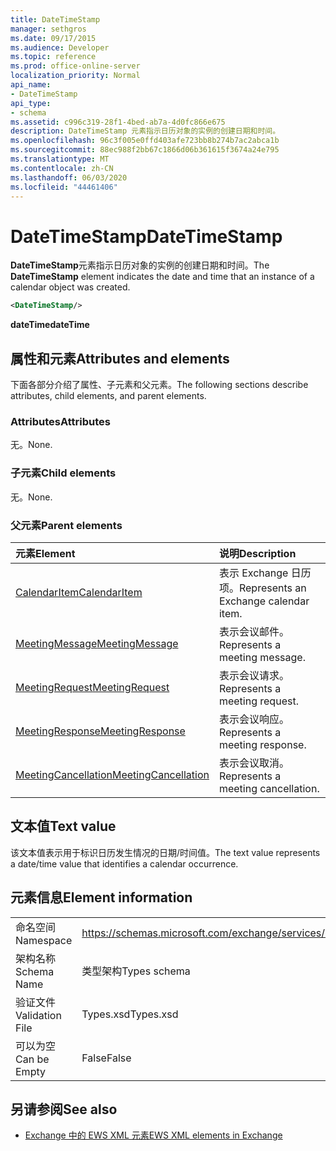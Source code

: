 ```yaml
---
title: DateTimeStamp
manager: sethgros
ms.date: 09/17/2015
ms.audience: Developer
ms.topic: reference
ms.prod: office-online-server
localization_priority: Normal
api_name:
- DateTimeStamp
api_type:
- schema
ms.assetid: c996c319-28f1-4bed-ab7a-4d0fc866e675
description: DateTimeStamp 元素指示日历对象的实例的创建日期和时间。
ms.openlocfilehash: 96c3f005e0ffd403afe723bb8b274b7ac2abca1b
ms.sourcegitcommit: 88ec988f2bb67c1866d06b361615f3674a24e795
ms.translationtype: MT
ms.contentlocale: zh-CN
ms.lasthandoff: 06/03/2020
ms.locfileid: "44461406"
---
```

# <a name="datetimestamp"></a><span data-ttu-id="26f58-103">DateTimeStamp</span><span class="sxs-lookup"><span data-stu-id="26f58-103">DateTimeStamp</span></span>

<span data-ttu-id="26f58-104">**DateTimeStamp**元素指示日历对象的实例的创建日期和时间。</span><span class="sxs-lookup"><span data-stu-id="26f58-104">The **DateTimeStamp** element indicates the date and time that an instance of a calendar object was created.</span></span> 
  
```xml
<DateTimeStamp/>
```

<span data-ttu-id="26f58-105">**dateTime**</span><span class="sxs-lookup"><span data-stu-id="26f58-105">**dateTime**</span></span>

## <a name="attributes-and-elements"></a><span data-ttu-id="26f58-106">属性和元素</span><span class="sxs-lookup"><span data-stu-id="26f58-106">Attributes and elements</span></span>

<span data-ttu-id="26f58-107">下面各部分介绍了属性、子元素和父元素。</span><span class="sxs-lookup"><span data-stu-id="26f58-107">The following sections describe attributes, child elements, and parent elements.</span></span>
  
### <a name="attributes"></a><span data-ttu-id="26f58-108">Attributes</span><span class="sxs-lookup"><span data-stu-id="26f58-108">Attributes</span></span>

<span data-ttu-id="26f58-109">无。</span><span class="sxs-lookup"><span data-stu-id="26f58-109">None.</span></span>
  
### <a name="child-elements"></a><span data-ttu-id="26f58-110">子元素</span><span class="sxs-lookup"><span data-stu-id="26f58-110">Child elements</span></span>

<span data-ttu-id="26f58-111">无。</span><span class="sxs-lookup"><span data-stu-id="26f58-111">None.</span></span>
  
### <a name="parent-elements"></a><span data-ttu-id="26f58-112">父元素</span><span class="sxs-lookup"><span data-stu-id="26f58-112">Parent elements</span></span>

|<span data-ttu-id="26f58-113">**元素**</span><span class="sxs-lookup"><span data-stu-id="26f58-113">**Element**</span></span>|<span data-ttu-id="26f58-114">**说明**</span><span class="sxs-lookup"><span data-stu-id="26f58-114">**Description**</span></span>|
|:-----|:-----|
|[<span data-ttu-id="26f58-115">CalendarItem</span><span class="sxs-lookup"><span data-stu-id="26f58-115">CalendarItem</span></span>](calendaritem.md) <br/> |<span data-ttu-id="26f58-116">表示 Exchange 日历项。</span><span class="sxs-lookup"><span data-stu-id="26f58-116">Represents an Exchange calendar item.</span></span>  <br/> |
|[<span data-ttu-id="26f58-117">MeetingMessage</span><span class="sxs-lookup"><span data-stu-id="26f58-117">MeetingMessage</span></span>](meetingmessage.md) <br/> |<span data-ttu-id="26f58-118">表示会议邮件。</span><span class="sxs-lookup"><span data-stu-id="26f58-118">Represents a meeting message.</span></span>  <br/> |
|[<span data-ttu-id="26f58-119">MeetingRequest</span><span class="sxs-lookup"><span data-stu-id="26f58-119">MeetingRequest</span></span>](meetingrequest.md) <br/> |<span data-ttu-id="26f58-120">表示会议请求。</span><span class="sxs-lookup"><span data-stu-id="26f58-120">Represents a meeting request.</span></span>  <br/> |
|[<span data-ttu-id="26f58-121">MeetingResponse</span><span class="sxs-lookup"><span data-stu-id="26f58-121">MeetingResponse</span></span>](meetingresponse.md) <br/> |<span data-ttu-id="26f58-122">表示会议响应。</span><span class="sxs-lookup"><span data-stu-id="26f58-122">Represents a meeting response.</span></span>  <br/> |
|[<span data-ttu-id="26f58-123">MeetingCancellation</span><span class="sxs-lookup"><span data-stu-id="26f58-123">MeetingCancellation</span></span>](meetingcancellation.md) <br/> |<span data-ttu-id="26f58-124">表示会议取消。</span><span class="sxs-lookup"><span data-stu-id="26f58-124">Represents a meeting cancellation.</span></span>  <br/> |
   
## <a name="text-value"></a><span data-ttu-id="26f58-125">文本值</span><span class="sxs-lookup"><span data-stu-id="26f58-125">Text value</span></span>

<span data-ttu-id="26f58-126">该文本值表示用于标识日历发生情况的日期/时间值。</span><span class="sxs-lookup"><span data-stu-id="26f58-126">The text value represents a date/time value that identifies a calendar occurrence.</span></span>
  
## <a name="element-information"></a><span data-ttu-id="26f58-127">元素信息</span><span class="sxs-lookup"><span data-stu-id="26f58-127">Element information</span></span>

|||
|:-----|:-----|
|<span data-ttu-id="26f58-128">命名空间</span><span class="sxs-lookup"><span data-stu-id="26f58-128">Namespace</span></span>  <br/> |https://schemas.microsoft.com/exchange/services/2006/types  <br/> |
|<span data-ttu-id="26f58-129">架构名称</span><span class="sxs-lookup"><span data-stu-id="26f58-129">Schema Name</span></span>  <br/> |<span data-ttu-id="26f58-130">类型架构</span><span class="sxs-lookup"><span data-stu-id="26f58-130">Types schema</span></span>  <br/> |
|<span data-ttu-id="26f58-131">验证文件</span><span class="sxs-lookup"><span data-stu-id="26f58-131">Validation File</span></span>  <br/> |<span data-ttu-id="26f58-132">Types.xsd</span><span class="sxs-lookup"><span data-stu-id="26f58-132">Types.xsd</span></span>  <br/> |
|<span data-ttu-id="26f58-133">可以为空</span><span class="sxs-lookup"><span data-stu-id="26f58-133">Can be Empty</span></span>  <br/> |<span data-ttu-id="26f58-134">False</span><span class="sxs-lookup"><span data-stu-id="26f58-134">False</span></span>  <br/> |
   
## <a name="see-also"></a><span data-ttu-id="26f58-135">另请参阅</span><span class="sxs-lookup"><span data-stu-id="26f58-135">See also</span></span>

- [<span data-ttu-id="26f58-136">Exchange 中的 EWS XML 元素</span><span class="sxs-lookup"><span data-stu-id="26f58-136">EWS XML elements in Exchange</span></span>](ews-xml-elements-in-exchange.md)

